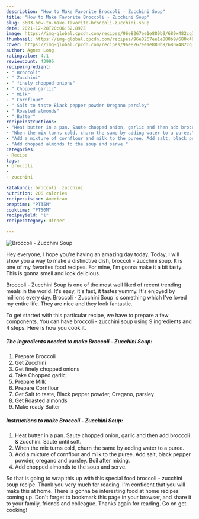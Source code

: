 ```yaml
---
description: "How to Make Favorite Broccoli - Zucchini Soup"
title: "How to Make Favorite Broccoli - Zucchini Soup"
slug: 3603-how-to-make-favorite-broccoli-zucchini-soup
date: 2021-12-28T20:06:52.897Z
image: https://img-global.cpcdn.com/recipes/96e8267ee1e880b9/680x482cq70/broccoli-zucchini-soup-recipe-main-photo.jpg
thumbnail: https://img-global.cpcdn.com/recipes/96e8267ee1e880b9/680x482cq70/broccoli-zucchini-soup-recipe-main-photo.jpg
cover: https://img-global.cpcdn.com/recipes/96e8267ee1e880b9/680x482cq70/broccoli-zucchini-soup-recipe-main-photo.jpg
author: Agnes Long
ratingvalue: 4.1
reviewcount: 43996
recipeingredient:
- " Broccoli"
- " Zucchini"
- " finely chopped onions"
- " Chopped garlic"
- " Milk"
- " Cornflour"
- " Salt to taste Black pepper powder Oregano parsley"
- " Roasted almonds"
- " Butter"
recipeinstructions:
- "Heat butter in a pan. Saute chopped onion, garlic and then add broccoli &amp; zucchini. Saute until soft."
- "When the mix turns cold, churn the same by adding water to a puree."
- "Add a mixture of cornflour and milk to the puree. Add salt, black pepper powder, oregano and parsley. Boil after mixing."
- "Add chopped almonds to the soup and serve."
categories:
- Recipe
tags:
- broccoli
- 
- zucchini

katakunci: broccoli  zucchini 
nutrition: 206 calories
recipecuisine: American
preptime: "PT35M"
cooktime: "PT50M"
recipeyield: "1"
recipecategory: Dinner

---
```



![Broccoli - Zucchini Soup](https://img-global.cpcdn.com/recipes/96e8267ee1e880b9/680x482cq70/broccoli-zucchini-soup-recipe-main-photo.jpg)

Hey everyone, I hope you're having an amazing day today. Today, I will show you a way to make a distinctive dish, broccoli - zucchini soup. It is one of my favorites food recipes. For mine, I'm gonna make it a bit tasty. This is gonna smell and look delicious.

Broccoli - Zucchini Soup is one of the most well liked of recent trending meals in the world. It's easy, it's fast, it tastes yummy. It's enjoyed by millions every day. Broccoli - Zucchini Soup is something which I've loved my entire life. They are nice and they look fantastic.




To get started with this particular recipe, we have to prepare a few components. You can have broccoli - zucchini soup using 9 ingredients and 4 steps. Here is how you cook it.

<!--inarticleads1-->

##### The ingredients needed to make Broccoli - Zucchini Soup:

1. Prepare  Broccoli
1. Get  Zucchini
1. Get  finely chopped onions
1. Take  Chopped garlic
1. Prepare  Milk
1. Prepare  Cornflour
1. Get  Salt to taste, Black pepper powder, Oregano, parsley
1. Get  Roasted almonds
1. Make ready  Butter




<!--inarticleads2-->

##### Instructions to make Broccoli - Zucchini Soup:

1. Heat butter in a pan. Saute chopped onion, garlic and then add broccoli &amp; zucchini. Saute until soft.
1. When the mix turns cold, churn the same by adding water to a puree.
1. Add a mixture of cornflour and milk to the puree. Add salt, black pepper powder, oregano and parsley. Boil after mixing.
1. Add chopped almonds to the soup and serve.




So that is going to wrap this up with this special food broccoli - zucchini soup recipe. Thank you very much for reading. I'm confident that you will make this at home. There is gonna be interesting food at home recipes coming up. Don't forget to bookmark this page in your browser, and share it to your family, friends and colleague. Thanks again for reading. Go on get cooking!
